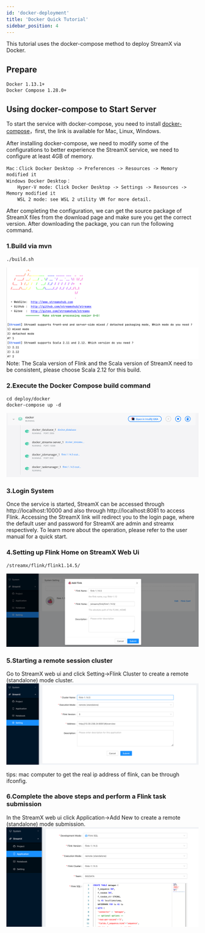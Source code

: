 ```yaml
---
id: 'docker-deployment'
title: 'Docker Quick Tutorial'
sidebar_position: 4
---
```


This tutorial uses the docker-compose method to deploy StreamX via Docker.
## Prepare
    Docker 1.13.1+
    Docker Compose 1.28.0+
## Using docker-compose to Start Server

To start the service with docker-compose, you need to install [docker-compose](https://docs.docker.com/compose/install/)，first, the link is available for Mac, Linux, Windows.

After installing docker-compose, we need to modify some of the configurations to better experience the StreamX service, we need to configure at least 4GB of memory.

    Mac：Click Docker Desktop -> Preferences -> Resources -> Memory modified it
    Windows Docker Desktop：
        Hyper-V mode: Click Docker Desktop -> Settings -> Resources -> Memory modified it
        WSL 2 mode: see WSL 2 utility VM for more detail.


After completing the configuration, we can get the source package of StreamX files from the download page and make sure you get the correct version. 
After downloading the package, you can run the following command.

### 1.Build via mvn
```
./build.sh
```
![](/doc/image/streamx_build.png)
Note: The Scala version of Flink and the Scala version of StreamX need to be consistent, please choose Scala 2.12 for this build.

### 2.Execute the Docker Compose build command
```
cd deploy/docker
docker-compose up -d
```
![](/doc/image/streamx_docker-compose.png)
### 3.Login System

Once the service is started, StreamX can be accessed through http://localhost:10000 and also through http://localhost:8081 to access Flink. Accessing the StreamX link will redirect you to the login page, where the default user and password for StreamX are admin and streamx respectively. To learn more about the operation, please refer to the user manual for a quick start.

### 4.Setting up Flink Home on StreamX Web Ui
```
/streamx/flink/flink1.14.5/
```
![img.png](/doc/image/streamx_flinkhome.png)
### 5.Starting a remote session cluster

Go to StreamX web ui and click Setting->Flink Cluster to create a remote (standalone) mode cluster.
![img.png](/doc/image/remote.png)

tips: mac computer to get the real ip address of flink, can be through ifconfig.

### 6.Complete the above steps and perform a Flink task submission

In the StreamX web ui click Application->Add New to create a remote (standalone) mode submission.
![img.png](/doc/image/remoteSubmission.png)